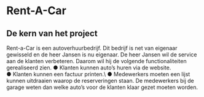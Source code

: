 # Rent-A-Car
## De kern van het project 
Rent-a-Car is een autoverhuurbedrijf. Dit bedrijf is net van eigenaar gewisseld en de heer Jansen is nu eigenaar. De heer Jansen wil de service aan de klanten verbeteren. Daarom wil hij de volgende functionaliteiten gerealiseerd zien. 
● Klanten kunnen auto’s huren via de website.<br> 
● Klanten kunnen een factuur printen.\ 
● Medewerkers moeten een lijst kunnen uitdraaien waarop de reserveringen staan. De medewerkers bij de garage weten dan welke auto’s voor de klanten klaar gezet moeten worden. 

